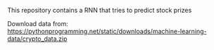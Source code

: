 This repository contains a RNN that tries to predict stock prizes



Download data from: https://pythonprogramming.net/static/downloads/machine-learning-data/crypto_data.zip